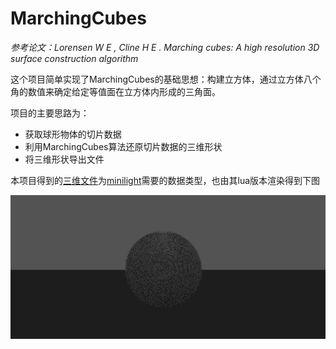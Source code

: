 # MarchingCubes

*参考论文：Lorensen W E ,  Cline H E . Marching cubes: A high resolution 3D surface construction algorithm*

这个项目简单实现了MarchingCubes的基础思想：构建立方体，通过立方体八个角的数值来确定给定等值面在立方体内形成的三角面。

项目的主要思路为：
- 获取球形物体的切片数据
- 利用MarchingCubes算法还原切片数据的三维形状
- 将三维形状导出文件

本项目得到的[三维文件](./my_vertex.txt)为[minilight](https://www.hxa.name/minilight/)需要的数据类型，也由其lua版本渲染得到下图

![](MarchingCubes.png)
